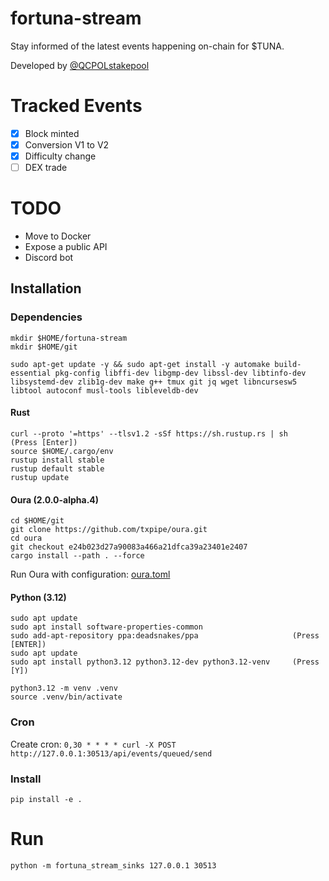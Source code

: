 # fortuna-stream
Stay informed of the latest events happening on-chain for $TUNA. 

Developed by [@QCPOLstakepool](https://x.com/QCPOLstakepool)

# Tracked Events
- [x] Block minted
- [x] Conversion V1 to V2
- [x] Difficulty change
- [ ] DEX trade

# TODO
- Move to Docker
- Expose a public API
- Discord bot

## Installation

### Dependencies
```
mkdir $HOME/fortuna-stream
mkdir $HOME/git

sudo apt-get update -y && sudo apt-get install -y automake build-essential pkg-config libffi-dev libgmp-dev libssl-dev libtinfo-dev libsystemd-dev zlib1g-dev make g++ tmux git jq wget libncursesw5 libtool autoconf musl-tools libleveldb-dev
```

#### Rust
```
curl --proto '=https' --tlsv1.2 -sSf https://sh.rustup.rs | sh    (Press [Enter])
source $HOME/.cargo/env
rustup install stable
rustup default stable
rustup update
```

#### Oura (2.0.0-alpha.4)
```
cd $HOME/git
git clone https://github.com/txpipe/oura.git
cd oura
git checkout e24b023d27a90083a466a21dfca39a23401e2407
cargo install --path . --force
```

Run Oura with configuration: [oura.toml](oura.toml) 

#### Python (3.12)
```
sudo apt update
sudo apt install software-properties-common
sudo add-apt-repository ppa:deadsnakes/ppa                     (Press [ENTER])
sudo apt update
sudo apt install python3.12 python3.12-dev python3.12-venv     (Press [Y])

python3.12 -m venv .venv
source .venv/bin/activate
```

### Cron
Create cron: `0,30 * * * * curl -X POST http://127.0.0.1:30513/api/events/queued/send`

### Install
`pip install -e .`

# Run
`python -m fortuna_stream_sinks 127.0.0.1 30513`